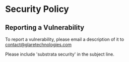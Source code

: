 # Security Policy

## Reporting a Vulnerability

To report a vulnerability, please email a description of it to contact@glaretechnologies.com

Please include 'substrata security' in the subject line.
